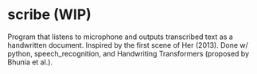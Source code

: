 # scribe (WIP)

Program that listens to microphone and outputs transcribed text as a handwritten document. Inspired by the first scene of Her (2013). Done w/ python, speech_recognition, and Handwriting Transformers (proposed by Bhunia et al.).

